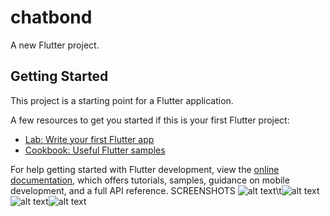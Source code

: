 # chatbond

A new Flutter project.

## Getting Started

This project is a starting point for a Flutter application.

A few resources to get you started if this is your first Flutter project:

- [Lab: Write your first Flutter app](https://docs.flutter.dev/get-started/codelab)
- [Cookbook: Useful Flutter samples](https://docs.flutter.dev/cookbook)

For help getting started with Flutter development, view the
[online documentation](https://docs.flutter.dev/), which offers tutorials,
samples, guidance on mobile development, and a full API reference.
SCREENSHOTS
![alt text](Screenshot_1718120942.png)\t![alt text](Screenshot_1718120992.png)![alt text](Screenshot_1718303717.png)![alt text](Screenshot_1718303747.png)